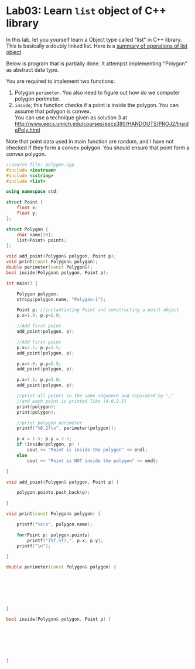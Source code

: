 # Lab03: Learn `list` object of C++ library

In this lab, let you yourself learn a Object type called "list" in
C++ library. This is basically a doubly linked list.
Here is a [summary of operations of list object](../docs/list_summary.pdf) 

Below is program that is partially done. It attempst implementing "Polygon" as abstract data type.  

You are required to implement two functions:  
1. Polygon `perimeter`. You also need to figure out how do we computer polygon perimeter.
2. `inside`; this function checks if a point is inside the polygon. You can assume that polygon is convex.  
You can use a technique given as solution 3 at http://www.eecs.umich.edu/courses/eecs380/HANDOUTS/PROJ2/InsidePoly.html
   
Note that point data used in main function are random, and I have not checked if they form a convex polygon. You should ensure that point form a convex polygon.

```c++
//source file: polygon.cpp
#include <iostream>
#include <cstring>
#include <list>

using namespace std;

struct Point {
    float x;
    float y;
};

struct Polygon {
    char name[20];
    list<Point> points;
};

void add_point(Polygon& polygon, Point p);
void print(const Polygon& polygon);
double perimeter(const Polygon&);
bool inside(Polygon& polygon, Point p);

int main() {

    Polygon polygon;
    strcpy(polygon.name, "Polygon-1");

    Point p; //instantiating Point and constructing a point object
    p.x=1.0; p.y=1.0;

    //Add first point
    add_point(polygon, p);

    //Add first point
    p.x=2.5; p.y=1.5;
    add_point(polygon, p);

    p.x=4.0; p.y=2.5;
    add_point(polygon, p);

    p.x=7.5; p.y=3.8;
    add_point(polygon, p);

    //print all points in the same sequence and separated by ","
    //and each point is printed like (4.0,2.5)
    print(polygon);
    print(polygon);

    //print polygon perimeter
    printf("%8.2f\n", perimeter(polygon));

    p.x = 1.5; p.y = 2.5;
    if (inside(polygon, p) )
        cout << "Point is inside the polygon" << endl;
    else
        cout << "Point is NOT inside the polygon" << endl;

}

void add_point(Polygon& polygon, Point p) {

    polygon.points.push_back(p);

}

void print(const Polygon& polygon) {

    printf("%s\n", polygon.name);

    for(Point p: polygon.points)
        printf("(%f,%f),", p.x, p.y);
    printf("\n");

}

double perimeter(const Polygon& polygon) {







}

bool inside(Polygon& polygon, Point p) {







}
```







